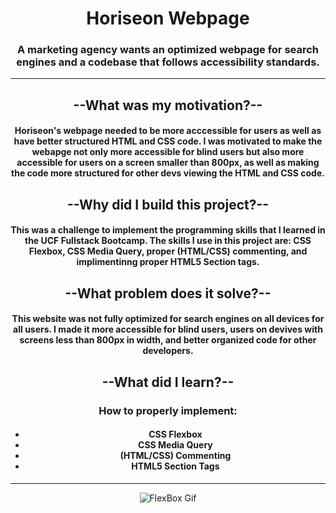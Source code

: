 <h1 align="center">
    Horiseon Webpage
</h1>
<h3 align="center">
A marketing agency wants an optimized webpage for search engines and a codebase that follows accessibility standards.
</h3>

-------------------------------------------------------------------------------------------------
<h2 align="center">
    --What was my motivation?--
</h2>
<h4 align="center">
Horiseon's webpage needed to be more acccessible for users as well as have better structured HTML and CSS code. I was motivated to make the webapge not only more accessible for blind users but also more accessible for users on a screen smaller than 800px, as well as making the code more structured for other devs viewing the HTML and CSS code.
</h4>
<h2 align="center">
    --Why did I build this project?--
</h2>
<h4 align="center">
This was a challenge to implement the programming skills that I learned in the UCF Fullstack Bootcamp. The skills I use in this project are: CSS Flexbox, CSS Media Query, proper (HTML/CSS) commenting, and implimentinng proper HTML5 Section tags.
</h4>
<h2 align="center">
--What problem does it solve?--
</h2>
<h4 align="center">
This website was not fully optimized for search engines on all devices for all users. I made it more accessible for blind users, users on devives with screens less than 800px in width, and better organized code for other developers.
</h4>
<h2 align="center">
--What did I learn?--
</h2>
<h3 align="center" font-type="bold">
  How to properly implement:
</h3>
<h4>
    <ul align="center">
        <li align="center">CSS Flexbox</li>
        <li align="center">CSS Media Query</li>
        <li align="center">(HTML/CSS) Commenting</li>
        <li align="center">HTML5 Section Tags</li>
    </ul>
</h4>

-------------------------------------------------------------------------------------------------

<p align="center">
  <img src="https://www.lambdatest.com/blog/wp-content/uploads/2021/06/ezgif.com-gif-maker-3.gif" alt="FlexBox Gif"/>
</p>
